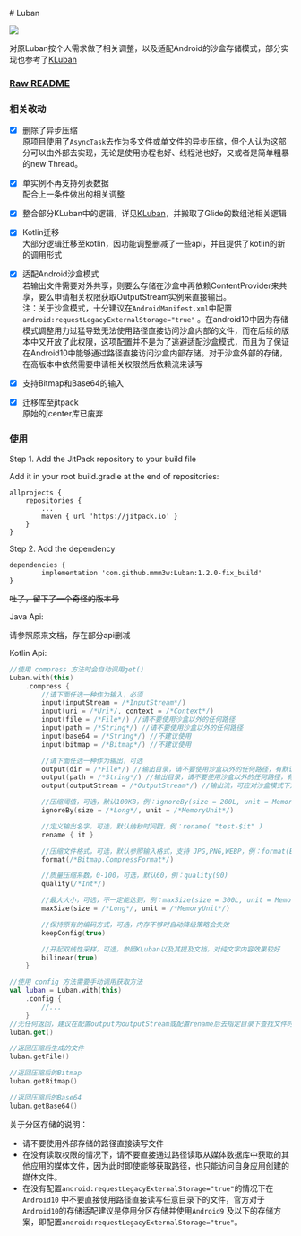 \# Luban

[![](https://jitpack.io/v/mmm3w/Luban.svg)](https://jitpack.io/#mmm3w/Luban)

对原Luban按个人需求做了相关调整，以及适配Android的沙盒存储模式，部分实现也参考了[KLuban](https://github.com/forJrking/KLuban)

### [Raw README](https://github.com/Curzibn/Luban/blob/master/README.md)

### 相关改动

- [x] 删除了异步压缩<br>原项目使用了`AsyncTask`去作为多文件或单文件的异步压缩，但个人认为这部分可以由外部去实现，无论是使用协程也好、线程池也好，又或者是简单粗暴的new
  Thread。

- [x] 单实例不再支持列表数据<br>配合上一条件做出的相关调整

- [x] 
  整合部分KLuban中的逻辑，详见[KLuban](https://github.com/forJrking/KLuban/blob/master/README.md)，并搬取了Glide的数组池相关逻辑

- [x] Kotlin迁移<br>大部分逻辑迁移至kotlin，因功能调整删减了一些api，并且提供了kotlin的新的调用形式

- [x] 适配Android沙盒模式<br>若输出文件需要对外共享，则要么存储在沙盒中再依赖ContentProvider来共享，要么申请相关权限获取OutputStream实例来直接输出。<br>
  注：关于沙盒模式，十分建议在`AndroidManifest.xml`中配置`android:requestLegacyExternalStorage="true"`
  。在android10中因为存储模式调整用力过猛导致无法使用路径直接访问沙盒内部的文件，而在后续的版本中又开放了此权限，这项配置并不是为了逃避适配沙盒模式，而且为了保证在Android10中能够通过路径直接访问沙盒内部存储。对于沙盒外部的存储，在高版本中依然需要申请相关权限然后依赖流来读写

- [x] 支持Bitmap和Base64的输入

- [x] 迁移库至jitpack<br>原始的jcenter库已废弃

### 使用

Step 1. Add the JitPack repository to your build file

Add it in your root build.gradle at the end of repositories:

	allprojects {
		repositories {
			...
			maven { url 'https://jitpack.io' }
		}
	}

Step 2. Add the dependency

	dependencies {
	        implementation 'com.github.mmm3w:Luban:1.2.0-fix_build'
	}

~~吐了，留下了一个奇怪的版本号~~

Java Api:

请参照原来文档，存在部分api删减

Kotlin Api:

```kotlin
//使用 compress 方法时会自动调用get()
Luban.with(this)
    .compress {
        //请下面任选一种作为输入，必须
        input(inputStream = /*InputStream*/)
        input(uri = /*Uri*/, context = /*Context*/)
        input(file = /*File*/) //请不要使用沙盒以外的任何路径
        input(path = /*String*/) //请不要使用沙盒以外的任何路径
        input(base64 = /*String*/) //不建议使用 
        input(bitmap = /*Bitmap*/) //不建议使用

        //请下面任选一种作为输出，可选
        output(dir = /*File*/) //输出目录，请不要使用沙盒以外的任何路径，有默认输出目录
        output(path = /*String*/) //输出目录，请不要使用沙盒以外的任何路径，有默认输出目录
        output(outputStream = /*OutputStream*/) //输出流，可应对沙盒模式下对外部存储的写入（未测试）

        //压缩阈值，可选，默认100KB，例：ignoreBy(size = 200L, unit = MemoryUnit.KB)
        ignoreBy(size = /*Long*/, unit = /*MemoryUnit*/)

        //定义输出名字，可选，默认纳秒时间戳，例：rename( "test-$it" )
        rename { it }

        //压缩文件格式，可选，默认参照输入格式，支持 JPG,PNG,WEBP，例：format(Bitmap.CompressFormat.PNG)
        format(/*Bitmap.CompressFormat*/)

        //质量压缩系数，0-100，可选，默认60，例：quality(90)
        quality(/*Int*/)

        //最大大小，可选，不一定能达到，例：maxSize(size = 300L, unit = MemoryUnit.KB)
        maxSize(size = /*Long*/, unit = /*MemoryUnit*/)

        //保持原有的编码方式，可选，内存不够时自动降级策略会失效
        keepConfig(true)

        //开起双线性采样，可选，参照KLuban以及其提及文档，对纯文字内容效果较好
        bilinear(true)
    }

//使用 config 方法需要手动调用获取方法
val luban = Luban.with(this)
    .config {
        //...
    }
//无任何返回，建议在配置output为outputStream或配置rename后去指定目录下查找文件时使用
luban.get()

//返回压缩后生成的文件
luban.getFile()

//返回压缩后的Bitmap
luban.getBitmap()

//返回压缩后的Base64
luban.getBase64()

```

关于分区存储的说明：

- 请不要使用外部存储的路径直接读写文件
- 在没有读取权限的情况下，请不要直接通过路径读取从媒体数据库中获取的其他应用的媒体文件，因为此时即使能够获取路径，也只能访问自身应用创建的媒体文件。
- 在没有配置`android:requestLegacyExternalStorage="true"`的情况下在`Android10`
  中不要直接使用路径直接读写任意目录下的文件，官方对于`Android10`的存储适配建议是停用分区存储并使用`Android9`
  及以下的存储方案，即配置`android:requestLegacyExternalStorage="true"`。

